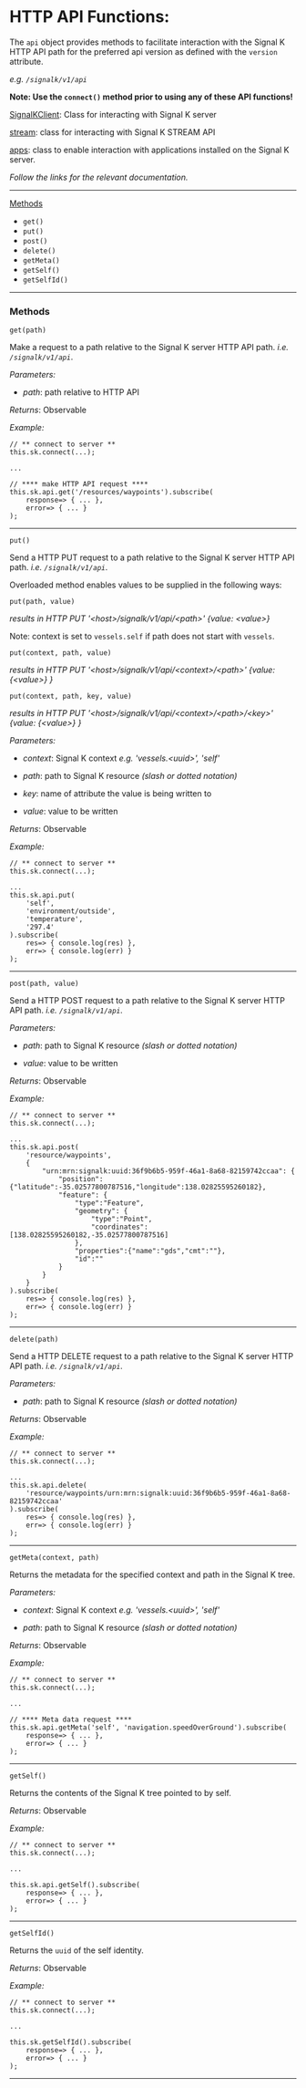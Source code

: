 # HTTP API Functions:

The `api` object provides methods to facilitate interaction with the Signal K HTTP API path for the preferred api version as defined with the `version` attribute. 

*e.g. `/signalk/v1/api`*

**Note: Use the `connect()` method prior to using any of these API functions!**

[SignalKClient](README.md): Class for interacting with Signal K server

[stream](STREAM_API.md): class for interacting with Signal K STREAM API

[apps](APPS.md): class to enable interaction with applications installed on the Signal K server.

*Follow the links for the relevant documentation.*

---

[Methods](#methods)
- `get()`
- `put()`
- `post()`
- `delete()`
- `getMeta()`
- `getSelf()`
- `getSelfId()`

---

### Methods

`get(path)`

Make a request to a path relative to the Signal K server HTTP API path. *i.e. `/signalk/v1/api`*.

*Parameters:*

- *path*: path relative to HTTP API 

*Returns*: Observable

*Example:*

```
// ** connect to server **
this.sk.connect(...);

...

// **** make HTTP API request ****
this.sk.api.get('/resources/waypoints').subscribe(
    response=> { ... },
    error=> { ... }
);
```
---
`put()`

Send a HTTP PUT request to a path relative to the Signal K server HTTP API path. *i.e. `/signalk/v1/api`*.

Overloaded method enables values to be supplied in the following ways: 

`put(path, value)`

*results in HTTP PUT '_<host_>/signalk/v1/api/_<path_>' {value: _<value_>}*

Note: context is set to `vessels.self` if path does not start with `vessels`.

`put(context, path, value)`

*results in HTTP PUT '_<host_>/signalk/v1/api/_<context_>/_<path_>' {value:  {_<value_>} }*

`put(context, path, key, value)`

*results in HTTP PUT '_<host_>/signalk/v1/api/_<context_>/_<path_>/_<key_>' {value:  {_<value_>} }*

*Parameters:*

- *context*: Signal K context *e.g. 'vessels._<uuid_>', 'self'*

- *path*: path to Signal K resource  *(slash or dotted notation)*

- *key*: name of attribute the value is being written to

- *value*: value to be written

*Returns*: Observable<HttpResponse>

*Example:*

```
// ** connect to server **
this.sk.connect(...);

...
this.sk.api.put(
    'self',
    'environment/outside', 
    'temperature', 
    '297.4'
).subscribe(
    res=> { console.log(res) },
    err=> { console.log(err) }
);
```
---

`post(path, value)`

Send a HTTP POST request to a path relative to the Signal K server HTTP API path. *i.e. `/signalk/v1/api`*.


*Parameters:*

- *path*: path to Signal K resource  *(slash or dotted notation)*

- *value*: value to be written

*Returns*: Observable<HttpResponse>

*Example:*

```
// ** connect to server **
this.sk.connect(...);

...
this.sk.api.post(
    'resource/waypoints', 
    {
        "urn:mrn:signalk:uuid:36f9b6b5-959f-46a1-8a68-82159742ccaa": {
            "position": {"latitude":-35.02577800787516,"longitude":138.02825595260182},
            "feature": {
                "type":"Feature",
                "geometry": {
                    "type":"Point",
                    "coordinates":[138.02825595260182,-35.02577800787516]
                },
                "properties":{"name":"gds","cmt":""},
                "id":""
            }
        }
    }
).subscribe(
    res=> { console.log(res) },
    err=> { console.log(err) }
);
```
---

`delete(path)`

Send a HTTP DELETE request to a path relative to the Signal K server HTTP API path. *i.e. `/signalk/v1/api`*.


*Parameters:*

- *path*: path to Signal K resource  *(slash or dotted notation)*


*Returns*: Observable<HttpResponse>

*Example:*

```
// ** connect to server **
this.sk.connect(...);

...
this.sk.api.delete(
    'resource/waypoints/urn:mrn:signalk:uuid:36f9b6b5-959f-46a1-8a68-82159742ccaa'
).subscribe(
    res=> { console.log(res) },
    err=> { console.log(err) }
);
```
---

`getMeta(context, path)`

Returns the metadata for the specified context and path in the Signal K tree.

*Parameters:*

- *context*: Signal K context *e.g. 'vessels._<uuid_>', 'self'*

- *path*: path to Signal K resource *(slash or dotted notation)*

*Returns*: Observable

*Example:*

```
// ** connect to server **
this.sk.connect(...);

...

// **** Meta data request ****
this.sk.api.getMeta('self', 'navigation.speedOverGround').subscribe(
    response=> { ... },
    error=> { ... }
);
```
---

`getSelf()`

Returns the contents of the Signal K tree pointed to by self.

*Returns*: Observable

*Example:*

```
// ** connect to server **
this.sk.connect(...);

...

this.sk.api.getSelf().subscribe(
    response=> { ... },
    error=> { ... }
);
```
---

`getSelfId()`

Returns the `uuid` of the self identity.

*Returns*: Observable

*Example:*

```
// ** connect to server **
this.sk.connect(...);

...

this.sk.getSelfId().subscribe(
    response=> { ... },
    error=> { ... }
);
```
---